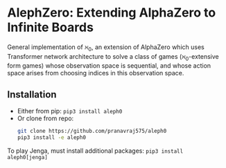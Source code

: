 # AlephZero: Extending AlphaZero to Infinite Boards

General implementation of $\aleph_0$,
an extension of AlphaZero which uses Transformer network architecture to solve a class of games 
($\aleph_0$-extensive form games) whose observation space is sequential, 
and whose action space arises from choosing indices in this observation space.

## Installation
* Either from pip: ```pip3 install aleph0```
* Or clone from repo:
  ```bash
  git clone https://github.com/pranavraj575/aleph0
  pip3 install -e aleph0
  ```
To play Jenga, must install additional packages: ```pip3 install aleph0[jenga]```

